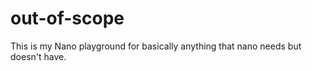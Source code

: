 # out-of-scope

This is my Nano playground for basically anything that nano needs but doesn't have.

